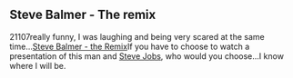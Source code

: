 <article><h2>Steve Balmer - The remix</h2><time><span class="day">2</span><span class="month">1</span><span class="year">107</span></time>really funny, I was laughing and being very scared at the same time...<a href="http://www.flamingmailbox.com/maccomedy/movies/balmer.html" title="Steve Balmer - The remix">Steve Balmer - the Remix</a>If you have to choose to watch a presentation of this man and <a href="http://www.apple.com/quicktime/qtv/mwsf07/" title="steve jobs">Steve Jobs</a>, who would you choose...I know where I will be.</article>